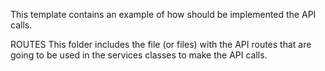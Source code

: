 This template contains an example of how should be implemented the API calls.

ROUTES
This folder includes the file (or files) with the API routes that are going to be used in the services classes to make the API calls.
